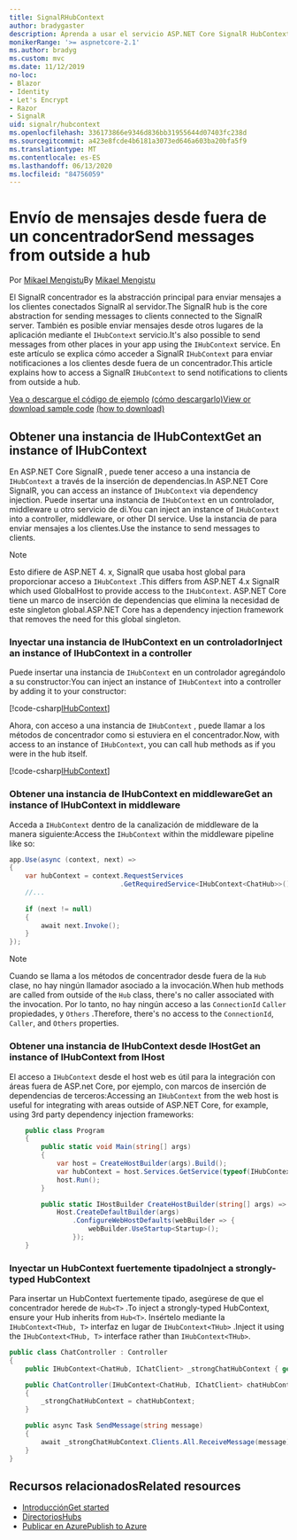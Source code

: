 ```yaml
---
title: SignalRHubContext
author: bradygaster
description: Aprenda a usar el servicio ASP.NET Core SignalR HubContext para enviar notificaciones a los clientes desde fuera de un concentrador.
monikerRange: '>= aspnetcore-2.1'
ms.author: bradyg
ms.custom: mvc
ms.date: 11/12/2019
no-loc:
- Blazor
- Identity
- Let's Encrypt
- Razor
- SignalR
uid: signalr/hubcontext
ms.openlocfilehash: 336173866e9346d836bb31955644d07403fc238d
ms.sourcegitcommit: a423e8fcde4b6181a3073ed646a603ba20bfa5f9
ms.translationtype: MT
ms.contentlocale: es-ES
ms.lasthandoff: 06/13/2020
ms.locfileid: "84756059"
---
```

# <a name="send-messages-from-outside-a-hub"></a><span data-ttu-id="38dce-103">Envío de mensajes desde fuera de un concentrador</span><span class="sxs-lookup"><span data-stu-id="38dce-103">Send messages from outside a hub</span></span>

<span data-ttu-id="38dce-104">Por [Mikael Mengistu](https://twitter.com/MikaelM_12)</span><span class="sxs-lookup"><span data-stu-id="38dce-104">By [Mikael Mengistu](https://twitter.com/MikaelM_12)</span></span>

<span data-ttu-id="38dce-105">El SignalR concentrador es la abstracción principal para enviar mensajes a los clientes conectados SignalR al servidor.</span><span class="sxs-lookup"><span data-stu-id="38dce-105">The SignalR hub is the core abstraction for sending messages to clients connected to the SignalR server.</span></span> <span data-ttu-id="38dce-106">También es posible enviar mensajes desde otros lugares de la aplicación mediante el `IHubContext` servicio.</span><span class="sxs-lookup"><span data-stu-id="38dce-106">It's also possible to send messages from other places in your app using the `IHubContext` service.</span></span> <span data-ttu-id="38dce-107">En este artículo se explica cómo acceder a SignalR `IHubContext` para enviar notificaciones a los clientes desde fuera de un concentrador.</span><span class="sxs-lookup"><span data-stu-id="38dce-107">This article explains how to access a SignalR `IHubContext` to send notifications to clients from outside a hub.</span></span>

<span data-ttu-id="38dce-108">[Vea o descargue el código de ejemplo](https://github.com/dotnet/AspNetCore.Docs/tree/master/aspnetcore/signalr/hubcontext/sample/) [(cómo descargarlo)](xref:index#how-to-download-a-sample)</span><span class="sxs-lookup"><span data-stu-id="38dce-108">[View or download sample code](https://github.com/dotnet/AspNetCore.Docs/tree/master/aspnetcore/signalr/hubcontext/sample/) [(how to download)](xref:index#how-to-download-a-sample)</span></span>

## <a name="get-an-instance-of-ihubcontext"></a><span data-ttu-id="38dce-109">Obtener una instancia de IHubContext</span><span class="sxs-lookup"><span data-stu-id="38dce-109">Get an instance of IHubContext</span></span>

<span data-ttu-id="38dce-110">En ASP.NET Core SignalR , puede tener acceso a una instancia de `IHubContext` a través de la inserción de dependencias.</span><span class="sxs-lookup"><span data-stu-id="38dce-110">In ASP.NET Core SignalR, you can access an instance of `IHubContext` via dependency injection.</span></span> <span data-ttu-id="38dce-111">Puede insertar una instancia de `IHubContext` en un controlador, middleware u otro servicio de di.</span><span class="sxs-lookup"><span data-stu-id="38dce-111">You can inject an instance of `IHubContext` into a controller, middleware, or other DI service.</span></span> <span data-ttu-id="38dce-112">Use la instancia de para enviar mensajes a los clientes.</span><span class="sxs-lookup"><span data-stu-id="38dce-112">Use the instance to send messages to clients.</span></span>

> [!NOTE]
> <span data-ttu-id="38dce-113">Esto difiere de ASP.NET 4. x, SignalR que usaba host global para proporcionar acceso a `IHubContext` .</span><span class="sxs-lookup"><span data-stu-id="38dce-113">This differs from ASP.NET 4.x SignalR which used GlobalHost to provide access to the `IHubContext`.</span></span> <span data-ttu-id="38dce-114">ASP.NET Core tiene un marco de inserción de dependencias que elimina la necesidad de este singleton global.</span><span class="sxs-lookup"><span data-stu-id="38dce-114">ASP.NET Core has a dependency injection framework that removes the need for this global singleton.</span></span>

### <a name="inject-an-instance-of-ihubcontext-in-a-controller"></a><span data-ttu-id="38dce-115">Inyectar una instancia de IHubContext en un controlador</span><span class="sxs-lookup"><span data-stu-id="38dce-115">Inject an instance of IHubContext in a controller</span></span>

<span data-ttu-id="38dce-116">Puede insertar una instancia de `IHubContext` en un controlador agregándolo a su constructor:</span><span class="sxs-lookup"><span data-stu-id="38dce-116">You can inject an instance of `IHubContext` into a controller by adding it to your constructor:</span></span>

[!code-csharp[IHubContext](hubcontext/sample/Controllers/HomeController.cs?range=12-19,57)]

<span data-ttu-id="38dce-117">Ahora, con acceso a una instancia de `IHubContext` , puede llamar a los métodos de concentrador como si estuviera en el concentrador.</span><span class="sxs-lookup"><span data-stu-id="38dce-117">Now, with access to an instance of `IHubContext`, you can call hub methods as if you were in the hub itself.</span></span>

[!code-csharp[IHubContext](hubcontext/sample/Controllers/HomeController.cs?range=21-25)]

### <a name="get-an-instance-of-ihubcontext-in-middleware"></a><span data-ttu-id="38dce-118">Obtener una instancia de IHubContext en middleware</span><span class="sxs-lookup"><span data-stu-id="38dce-118">Get an instance of IHubContext in middleware</span></span>

<span data-ttu-id="38dce-119">Acceda a `IHubContext` dentro de la canalización de middleware de la manera siguiente:</span><span class="sxs-lookup"><span data-stu-id="38dce-119">Access the `IHubContext` within the middleware pipeline like so:</span></span>

```csharp
app.Use(async (context, next) =>
{
    var hubContext = context.RequestServices
                            .GetRequiredService<IHubContext<ChatHub>>();
    //...
    
    if (next != null)
    {
        await next.Invoke();
    }
});
```

> [!NOTE]
> <span data-ttu-id="38dce-120">Cuando se llama a los métodos de concentrador desde fuera de la `Hub` clase, no hay ningún llamador asociado a la invocación.</span><span class="sxs-lookup"><span data-stu-id="38dce-120">When hub methods are called from outside of the `Hub` class, there's no caller associated with the invocation.</span></span> <span data-ttu-id="38dce-121">Por lo tanto, no hay ningún acceso a las `ConnectionId` `Caller` propiedades, y `Others` .</span><span class="sxs-lookup"><span data-stu-id="38dce-121">Therefore, there's no access to the `ConnectionId`, `Caller`, and `Others` properties.</span></span>

### <a name="get-an-instance-of-ihubcontext-from-ihost"></a><span data-ttu-id="38dce-122">Obtener una instancia de IHubContext desde IHost</span><span class="sxs-lookup"><span data-stu-id="38dce-122">Get an instance of IHubContext from IHost</span></span>

<span data-ttu-id="38dce-123">El acceso a `IHubContext` desde el host web es útil para la integración con áreas fuera de ASP.net Core, por ejemplo, con marcos de inserción de dependencias de terceros:</span><span class="sxs-lookup"><span data-stu-id="38dce-123">Accessing an `IHubContext` from the web host is useful for integrating with areas outside of ASP.NET Core, for example, using 3rd party dependency injection frameworks:</span></span>

```csharp
    public class Program
    {
        public static void Main(string[] args)
        {
            var host = CreateHostBuilder(args).Build();
            var hubContext = host.Services.GetService(typeof(IHubContext<ChatHub>));
            host.Run();
        }

        public static IHostBuilder CreateHostBuilder(string[] args) =>
            Host.CreateDefaultBuilder(args)
                .ConfigureWebHostDefaults(webBuilder => {
                    webBuilder.UseStartup<Startup>();
                });
    }
```

### <a name="inject-a-strongly-typed-hubcontext"></a><span data-ttu-id="38dce-124">Inyectar un HubContext fuertemente tipado</span><span class="sxs-lookup"><span data-stu-id="38dce-124">Inject a strongly-typed HubContext</span></span>

<span data-ttu-id="38dce-125">Para insertar un HubContext fuertemente tipado, asegúrese de que el concentrador herede de `Hub<T>` .</span><span class="sxs-lookup"><span data-stu-id="38dce-125">To inject a strongly-typed HubContext, ensure your Hub inherits from `Hub<T>`.</span></span> <span data-ttu-id="38dce-126">Insértelo mediante la `IHubContext<THub, T>` interfaz en lugar de `IHubContext<THub>` .</span><span class="sxs-lookup"><span data-stu-id="38dce-126">Inject it using the `IHubContext<THub, T>` interface rather than `IHubContext<THub>`.</span></span>

```csharp
public class ChatController : Controller
{
    public IHubContext<ChatHub, IChatClient> _strongChatHubContext { get; }

    public ChatController(IHubContext<ChatHub, IChatClient> chatHubContext)
    {
        _strongChatHubContext = chatHubContext;
    }

    public async Task SendMessage(string message)
    {
        await _strongChatHubContext.Clients.All.ReceiveMessage(message);
    }
}
```

## <a name="related-resources"></a><span data-ttu-id="38dce-127">Recursos relacionados</span><span class="sxs-lookup"><span data-stu-id="38dce-127">Related resources</span></span>

* [<span data-ttu-id="38dce-128">Introducción</span><span class="sxs-lookup"><span data-stu-id="38dce-128">Get started</span></span>](xref:tutorials/signalr)
* [<span data-ttu-id="38dce-129">Directorios</span><span class="sxs-lookup"><span data-stu-id="38dce-129">Hubs</span></span>](xref:signalr/hubs)
* [<span data-ttu-id="38dce-130">Publicar en Azure</span><span class="sxs-lookup"><span data-stu-id="38dce-130">Publish to Azure</span></span>](xref:signalr/publish-to-azure-web-app)
